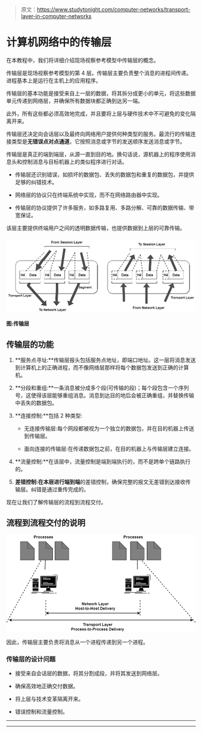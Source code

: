 > 原文：<https://www.studytonight.com/computer-networks/transport-layer-in-computer-networks>

# 计算机网络中的传输层

在本教程中，我们将详细介绍现场视察参考模型中传输层的概念。

传输层是现场视察参考模型的第 4 层。传输层主要负责整个消息的进程间传递。进程基本上是运行在主机上的应用程序。

传输层的基本功能是接受来自上一层的数据，将其拆分成更小的单元，将这些数据单元传递到网络层，并确保所有数据块都正确到达另一端。

此外，所有这些都必须高效地完成，并且要将上层与硬件技术中不可避免的变化隔离开来。

传输层还决定向会话层以及最终向网络用户提供何种类型的服务。最流行的传输连接类型是**无错误点对点通道**，它按照消息或字节的发送顺序发送消息或字节。

传输层是真正的端到端层，从源一直到目的地。换句话说，源机器上的程序使用消息头和控制消息与目标机器上的类似程序进行对话。

*   传输层还识别错误，如损坏的数据包、丢失的数据包和重复的数据包，并提供足够的纠错技术。

*   网络层的协议只在终端系统中实现，而不在网络路由器中实现。

*   传输层的协议提供了许多服务，如多路复用、多路分解、可靠的数据传输、带宽保证。

该层主要提供终端用户之间的透明数据传输，也提供数据到上层的可靠传输。

### ![](img/c476da9222b1ae7f7e79b95ef71cc2a9.png)

**图:传输层**

## 传输层的功能

1.  **服务点寻址:**传输层报头包括服务点地址，即端口地址。这一层将消息发送到计算机上的正确进程，而不像网络层那样将每个数据包发送到正确的计算机。

2.  **分段和重组:**一条消息被分成多个段(可传输的段)；每个段包含一个序列号，这使得该层能够重组消息。消息到达目的地后会被正确重组，并替换传输中丢失的数据包。

3.  **连接控制:**包括 2 种类型:

    *   无连接传输层:每个网段都被视为一个独立的数据包，并在目的机器上传送到传输层。

    *   面向连接的传输层:在传递数据包之前，在目的机器上与传输层建立连接。

4.  **流量控制:**在该层中，流量控制是端到端执行的，而不是跨单个链路执行的。

5.  **差错控制:**在本层进行**端到端**的差错控制，确保完整的报文无差错到达接收传输层。纠错是通过重传完成的。

现在让我们了解传输层的流程到流程交付。

## 流程到流程交付的说明

![](img/9d3e8ec600dd0c56cd141e3d165085e7.png)

因此，传输层主要负责将消息从一个进程传递到另一个进程。

### 传输层的设计问题

*   接受来自会话层的数据，将其分割成段，并将其发送到网络层。

*   确保高效地正确交付数据。

*   将上层与技术变革隔离开来。

*   错误控制和流量控制。



* * *

* * *
